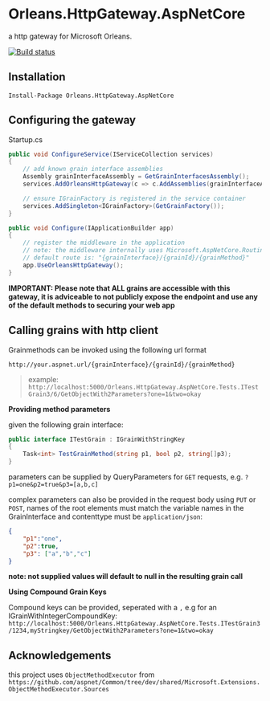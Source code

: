 # Orleans.HttpGateway.AspNetCore
a http gateway for Microsoft Orleans.

[![Build status](https://ci.appveyor.com/api/projects/status/6omov0335yw8a9c5?svg=true)](https://ci.appveyor.com/project/rikbosch/orleans-httpgateway-aspnetcore)

## Installation

`Install-Package Orleans.HttpGateway.AspNetCore`

## Configuring the gateway

Startup.cs

``` csharp
public void ConfigureService(IServiceCollection services)
{
    // add known grain interface assemblies
    Assembly grainInterfaceAssembly = GetGrainInterfacesAssembly();
    services.AddOrleansHttpGateway(c => c.AddAssemblies(grainInterfaceAssembly));

    // ensure IGrainFactory is registered in the service container
    services.AddSingleton<IGrainFactory>(GetGrainFactory());
}

public void Configure(IApplicationBuilder app)
{
    // register the middleware in the application
    // note: the middleware internally uses Microsoft.AspNetCore.Routing
    // default route is: "{grainInterface}/{grainId}/{grainMethod}"
    app.UseOrleansHttpGateway();
}

```

__IMPORTANT: Please note that ALL grains are accessible with this gateway, it is adviceable to not publicly expose the endpoint and use any of the default methods to securing your web app__

## Calling grains with http client

Grainmethods can be invoked using the following url format

`http://your.aspnet.url/{grainInterface}/{grainId}/{grainMethod}`

> example: `http://localhost:5000/Orleans.HttpGateway.AspNetCore.Tests.ITestGrain3/6/GetObjectWith2Parameters?one=1&two=okay`

**Providing method parameters**

given the following grain interface:

```csharp
public interface ITestGrain : IGrainWithStringKey
{
    Task<int> TestGrainMethod(string p1, bool p2, string[]p3);
}
```

parameters can be supplied by QueryParameters for `GET` requests, e.g. `?p1=one&p2=true&p3=[a,b,c]`

complex parameters can also be provided in the request body using `PUT` or `POST`, names of the root elements must match the variable names in the GrainInterface and contenttype must be `application/json`:

```json
{
    "p1":"one",
    "p2":true,
    "p3": ["a","b","c"]
}
```

__note: not supplied values will default to null in the resulting grain call__

**Using Compound Grain Keys**

Compound keys can be provided, seperated with a `,`
e.g for an IGrainWithIntegerCompoundKey: `http://localhost:5000/Orleans.HttpGateway.AspNetCore.Tests.ITestGrain3/1234,myStringkey/GetObjectWith2Parameters?one=1&two=okay`




## Acknowledgements

this project uses `ObjectMethodExecutor` from `https://github.com/aspnet/Common/tree/dev/shared/Microsoft.Extensions.ObjectMethodExecutor.Sources`







